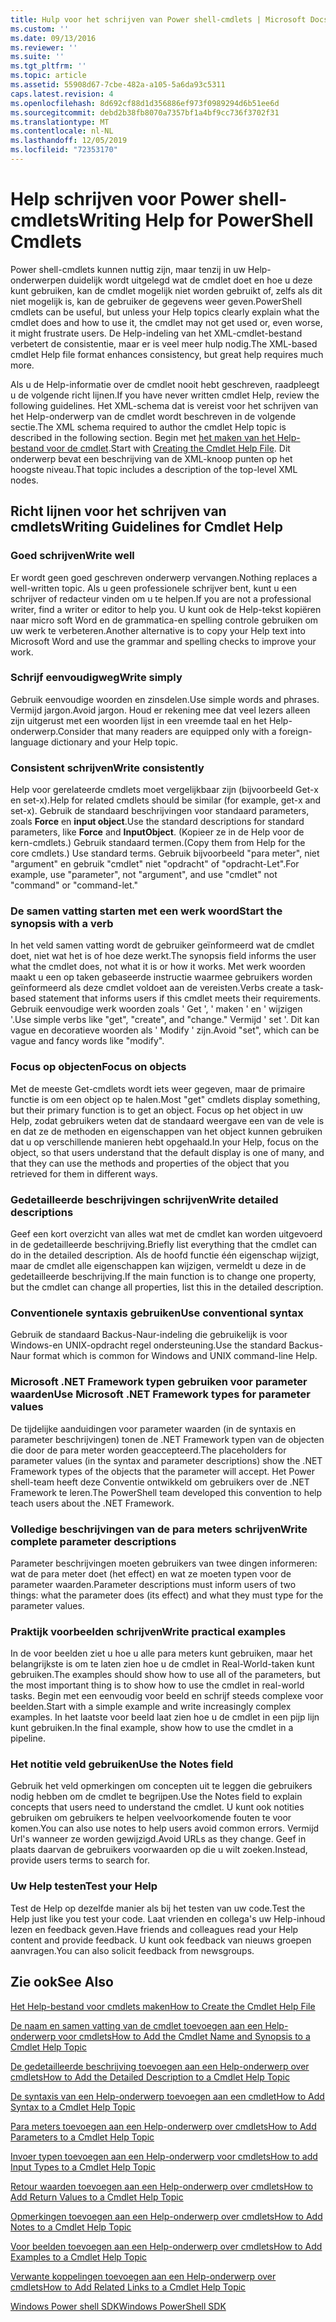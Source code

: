 ```yaml
---
title: Hulp voor het schrijven van Power shell-cmdlets | Microsoft Docs
ms.custom: ''
ms.date: 09/13/2016
ms.reviewer: ''
ms.suite: ''
ms.tgt_pltfrm: ''
ms.topic: article
ms.assetid: 55908d67-7cbe-482a-a105-5a6da93c5311
caps.latest.revision: 4
ms.openlocfilehash: 8d692cf88d1d356886ef973f0989294d6b51ee6d
ms.sourcegitcommit: debd2b38fb8070a7357bf1a4bf9cc736f3702f31
ms.translationtype: MT
ms.contentlocale: nl-NL
ms.lasthandoff: 12/05/2019
ms.locfileid: "72353170"
---
```

# <a name="writing-help-for-powershell-cmdlets"></a><span data-ttu-id="9098d-102">Help schrijven voor Power shell-cmdlets</span><span class="sxs-lookup"><span data-stu-id="9098d-102">Writing Help for PowerShell Cmdlets</span></span>

<span data-ttu-id="9098d-103">Power shell-cmdlets kunnen nuttig zijn, maar tenzij in uw Help-onderwerpen duidelijk wordt uitgelegd wat de cmdlet doet en hoe u deze kunt gebruiken, kan de cmdlet mogelijk niet worden gebruikt of, zelfs als dit niet mogelijk is, kan de gebruiker de gegevens weer geven.</span><span class="sxs-lookup"><span data-stu-id="9098d-103">PowerShell cmdlets can be useful, but unless your Help topics clearly explain what the cmdlet does and how to use it, the cmdlet may not get used or, even worse, it might frustrate users.</span></span>
<span data-ttu-id="9098d-104">De Help-indeling van het XML-cmdlet-bestand verbetert de consistentie, maar er is veel meer hulp nodig.</span><span class="sxs-lookup"><span data-stu-id="9098d-104">The XML-based cmdlet Help file format enhances consistency, but great help requires much more.</span></span>

<span data-ttu-id="9098d-105">Als u de Help-informatie over de cmdlet nooit hebt geschreven, raadpleegt u de volgende richt lijnen.</span><span class="sxs-lookup"><span data-stu-id="9098d-105">If you have never written cmdlet Help, review the following guidelines.</span></span>
<span data-ttu-id="9098d-106">Het XML-schema dat is vereist voor het schrijven van het Help-onderwerp van de cmdlet wordt beschreven in de volgende sectie.</span><span class="sxs-lookup"><span data-stu-id="9098d-106">The XML schema required to author the cmdlet Help topic is described in the following section.</span></span>
<span data-ttu-id="9098d-107">Begin met [het maken van het Help-bestand voor de cmdlet](./how-to-create-the-cmdlet-help-file.md).</span><span class="sxs-lookup"><span data-stu-id="9098d-107">Start with [Creating the Cmdlet Help File](./how-to-create-the-cmdlet-help-file.md).</span></span>
<span data-ttu-id="9098d-108">Dit onderwerp bevat een beschrijving van de XML-knoop punten op het hoogste niveau.</span><span class="sxs-lookup"><span data-stu-id="9098d-108">That topic includes a description of the top-level XML nodes.</span></span>

## <a name="writing-guidelines-for-cmdlet-help"></a><span data-ttu-id="9098d-109">Richt lijnen voor het schrijven van cmdlets</span><span class="sxs-lookup"><span data-stu-id="9098d-109">Writing Guidelines for Cmdlet Help</span></span>

### <a name="write-well"></a><span data-ttu-id="9098d-110">Goed schrijven</span><span class="sxs-lookup"><span data-stu-id="9098d-110">Write well</span></span>
<span data-ttu-id="9098d-111">Er wordt geen goed geschreven onderwerp vervangen.</span><span class="sxs-lookup"><span data-stu-id="9098d-111">Nothing replaces a well-written topic.</span></span>
<span data-ttu-id="9098d-112">Als u geen professionele schrijver bent, kunt u een schrijver of redacteur vinden om u te helpen.</span><span class="sxs-lookup"><span data-stu-id="9098d-112">If you are not a professional writer, find a writer or editor to help you.</span></span>
<span data-ttu-id="9098d-113">U kunt ook de Help-tekst kopiëren naar micro soft Word en de grammatica-en spelling controle gebruiken om uw werk te verbeteren.</span><span class="sxs-lookup"><span data-stu-id="9098d-113">Another alternative is to copy your Help text into Microsoft Word and use the grammar and spelling checks to improve your work.</span></span>

### <a name="write-simply"></a><span data-ttu-id="9098d-114">Schrijf eenvoudigweg</span><span class="sxs-lookup"><span data-stu-id="9098d-114">Write simply</span></span>
<span data-ttu-id="9098d-115">Gebruik eenvoudige woorden en zinsdelen.</span><span class="sxs-lookup"><span data-stu-id="9098d-115">Use simple words and phrases.</span></span>
<span data-ttu-id="9098d-116">Vermijd jargon.</span><span class="sxs-lookup"><span data-stu-id="9098d-116">Avoid jargon.</span></span>
<span data-ttu-id="9098d-117">Houd er rekening mee dat veel lezers alleen zijn uitgerust met een woorden lijst in een vreemde taal en het Help-onderwerp.</span><span class="sxs-lookup"><span data-stu-id="9098d-117">Consider that many readers are equipped only with a foreign-language dictionary and your Help topic.</span></span>

### <a name="write-consistently"></a><span data-ttu-id="9098d-118">Consistent schrijven</span><span class="sxs-lookup"><span data-stu-id="9098d-118">Write consistently</span></span>
<span data-ttu-id="9098d-119">Help voor gerelateerde cmdlets moet vergelijkbaar zijn (bijvoorbeeld Get-x en set-x).</span><span class="sxs-lookup"><span data-stu-id="9098d-119">Help for related cmdlets should be similar (for example, get-x and set-x).</span></span>
<span data-ttu-id="9098d-120">Gebruik de standaard beschrijvingen voor standaard parameters, zoals **Force** en **input object**.</span><span class="sxs-lookup"><span data-stu-id="9098d-120">Use the standard descriptions for standard parameters, like **Force** and **InputObject**.</span></span>
<span data-ttu-id="9098d-121">(Kopieer ze in de Help voor de kern-cmdlets.) Gebruik standaard termen.</span><span class="sxs-lookup"><span data-stu-id="9098d-121">(Copy them from Help for the core cmdlets.) Use standard terms.</span></span>
<span data-ttu-id="9098d-122">Gebruik bijvoorbeeld "para meter", niet "argument" en gebruik "cmdlet" niet "opdracht" of "opdracht-Let".</span><span class="sxs-lookup"><span data-stu-id="9098d-122">For example, use "parameter", not "argument", and use "cmdlet" not "command" or "command-let."</span></span>

### <a name="start-the-synopsis-with-a-verb"></a><span data-ttu-id="9098d-123">De samen vatting starten met een werk woord</span><span class="sxs-lookup"><span data-stu-id="9098d-123">Start the synopsis with a verb</span></span>
<span data-ttu-id="9098d-124">In het veld samen vatting wordt de gebruiker geïnformeerd wat de cmdlet doet, niet wat het is of hoe deze werkt.</span><span class="sxs-lookup"><span data-stu-id="9098d-124">The synopsis field informs the user what the cmdlet does, not what it is or how it works.</span></span>
<span data-ttu-id="9098d-125">Met werk woorden maakt u een op taken gebaseerde instructie waarmee gebruikers worden geïnformeerd als deze cmdlet voldoet aan de vereisten.</span><span class="sxs-lookup"><span data-stu-id="9098d-125">Verbs create a task-based statement that informs users if this cmdlet meets their requirements.</span></span>
<span data-ttu-id="9098d-126">Gebruik eenvoudige werk woorden zoals ' Get ', ' maken ' en ' wijzigen '.</span><span class="sxs-lookup"><span data-stu-id="9098d-126">Use simple verbs like "get", "create", and "change."</span></span>
<span data-ttu-id="9098d-127">Vermijd ' set '. Dit kan vague en decoratieve woorden als ' Modify ' zijn.</span><span class="sxs-lookup"><span data-stu-id="9098d-127">Avoid "set", which can be vague and fancy words like "modify".</span></span>

### <a name="focus-on-objects"></a><span data-ttu-id="9098d-128">Focus op objecten</span><span class="sxs-lookup"><span data-stu-id="9098d-128">Focus on objects</span></span>
<span data-ttu-id="9098d-129">Met de meeste Get-cmdlets wordt iets weer gegeven, maar de primaire functie is om een object op te halen.</span><span class="sxs-lookup"><span data-stu-id="9098d-129">Most "get" cmdlets display something, but their primary function is to get an object.</span></span>
<span data-ttu-id="9098d-130">Focus op het object in uw Help, zodat gebruikers weten dat de standaard weergave een van de vele is en dat ze de methoden en eigenschappen van het object kunnen gebruiken dat u op verschillende manieren hebt opgehaald.</span><span class="sxs-lookup"><span data-stu-id="9098d-130">In your Help, focus on the object, so that users understand that the default display is one of many, and that they can use the methods and properties of the object that you retrieved for them in different ways.</span></span>

### <a name="write-detailed-descriptions"></a><span data-ttu-id="9098d-131">Gedetailleerde beschrijvingen schrijven</span><span class="sxs-lookup"><span data-stu-id="9098d-131">Write detailed descriptions</span></span>
<span data-ttu-id="9098d-132">Geef een kort overzicht van alles wat met de cmdlet kan worden uitgevoerd in de gedetailleerde beschrijving.</span><span class="sxs-lookup"><span data-stu-id="9098d-132">Briefly list everything that the cmdlet can do in the detailed description.</span></span>
<span data-ttu-id="9098d-133">Als de hoofd functie één eigenschap wijzigt, maar de cmdlet alle eigenschappen kan wijzigen, vermeldt u deze in de gedetailleerde beschrijving.</span><span class="sxs-lookup"><span data-stu-id="9098d-133">If the main function is to change one property, but the cmdlet can change all properties, list this in the detailed description.</span></span>

### <a name="use-conventional-syntax"></a><span data-ttu-id="9098d-134">Conventionele syntaxis gebruiken</span><span class="sxs-lookup"><span data-stu-id="9098d-134">Use conventional syntax</span></span>
<span data-ttu-id="9098d-135">Gebruik de standaard Backus-Naur-indeling die gebruikelijk is voor Windows-en UNIX-opdracht regel ondersteuning.</span><span class="sxs-lookup"><span data-stu-id="9098d-135">Use the standard Backus-Naur format which is common for Windows and UNIX command-line Help.</span></span>

### <a name="use-microsoft-net-framework-types-for-parameter-values"></a><span data-ttu-id="9098d-136">Microsoft .NET Framework typen gebruiken voor parameter waarden</span><span class="sxs-lookup"><span data-stu-id="9098d-136">Use Microsoft .NET Framework types for parameter values</span></span>
<span data-ttu-id="9098d-137">De tijdelijke aanduidingen voor parameter waarden (in de syntaxis en parameter beschrijvingen) tonen de .NET Framework typen van de objecten die door de para meter worden geaccepteerd.</span><span class="sxs-lookup"><span data-stu-id="9098d-137">The placeholders for parameter values (in the syntax and parameter descriptions) show the .NET Framework types of the objects that the parameter will accept.</span></span>
<span data-ttu-id="9098d-138">Het Power shell-team heeft deze Conventie ontwikkeld om gebruikers over de .NET Framework te leren.</span><span class="sxs-lookup"><span data-stu-id="9098d-138">The PowerShell team developed this convention to help teach users about the .NET Framework.</span></span>

### <a name="write-complete-parameter-descriptions"></a><span data-ttu-id="9098d-139">Volledige beschrijvingen van de para meters schrijven</span><span class="sxs-lookup"><span data-stu-id="9098d-139">Write complete parameter descriptions</span></span>
<span data-ttu-id="9098d-140">Parameter beschrijvingen moeten gebruikers van twee dingen informeren: wat de para meter doet (het effect) en wat ze moeten typen voor de parameter waarden.</span><span class="sxs-lookup"><span data-stu-id="9098d-140">Parameter descriptions must inform users of two things: what the parameter does (its effect) and what they must type for the parameter values.</span></span>

### <a name="write-practical-examples"></a><span data-ttu-id="9098d-141">Praktijk voorbeelden schrijven</span><span class="sxs-lookup"><span data-stu-id="9098d-141">Write practical examples</span></span>
<span data-ttu-id="9098d-142">In de voor beelden ziet u hoe u alle para meters kunt gebruiken, maar het belangrijkste is om te laten zien hoe u de cmdlet in Real-World-taken kunt gebruiken.</span><span class="sxs-lookup"><span data-stu-id="9098d-142">The examples should show how to use all of the parameters, but the most important thing is to show how to use the cmdlet in real-world tasks.</span></span>
<span data-ttu-id="9098d-143">Begin met een eenvoudig voor beeld en schrijf steeds complexe voor beelden.</span><span class="sxs-lookup"><span data-stu-id="9098d-143">Start with a simple example and write increasingly complex examples.</span></span>
<span data-ttu-id="9098d-144">In het laatste voor beeld laat zien hoe u de cmdlet in een pijp lijn kunt gebruiken.</span><span class="sxs-lookup"><span data-stu-id="9098d-144">In the final example, show how to use the cmdlet in a pipeline.</span></span>

### <a name="use-the-notes-field"></a><span data-ttu-id="9098d-145">Het notitie veld gebruiken</span><span class="sxs-lookup"><span data-stu-id="9098d-145">Use the Notes field</span></span>
<span data-ttu-id="9098d-146">Gebruik het veld opmerkingen om concepten uit te leggen die gebruikers nodig hebben om de cmdlet te begrijpen.</span><span class="sxs-lookup"><span data-stu-id="9098d-146">Use the Notes field to explain concepts that users need to understand the cmdlet.</span></span>
<span data-ttu-id="9098d-147">U kunt ook notities gebruiken om gebruikers te helpen veelvoorkomende fouten te voor komen.</span><span class="sxs-lookup"><span data-stu-id="9098d-147">You can also use notes to help users avoid common errors.</span></span>
<span data-ttu-id="9098d-148">Vermijd Url's wanneer ze worden gewijzigd.</span><span class="sxs-lookup"><span data-stu-id="9098d-148">Avoid URLs as they change.</span></span>
<span data-ttu-id="9098d-149">Geef in plaats daarvan de gebruikers voorwaarden op die u wilt zoeken.</span><span class="sxs-lookup"><span data-stu-id="9098d-149">Instead, provide users terms to search for.</span></span>

### <a name="test-your-help"></a><span data-ttu-id="9098d-150">Uw Help testen</span><span class="sxs-lookup"><span data-stu-id="9098d-150">Test your Help</span></span>
<span data-ttu-id="9098d-151">Test de Help op dezelfde manier als bij het testen van uw code.</span><span class="sxs-lookup"><span data-stu-id="9098d-151">Test the Help just like you test your code.</span></span>
<span data-ttu-id="9098d-152">Laat vrienden en collega's uw Help-inhoud lezen en feedback geven.</span><span class="sxs-lookup"><span data-stu-id="9098d-152">Have friends and colleagues read your Help content and provide feedback.</span></span>
<span data-ttu-id="9098d-153">U kunt ook feedback van nieuws groepen aanvragen.</span><span class="sxs-lookup"><span data-stu-id="9098d-153">You can also solicit feedback from newsgroups.</span></span>

## <a name="see-also"></a><span data-ttu-id="9098d-154">Zie ook</span><span class="sxs-lookup"><span data-stu-id="9098d-154">See Also</span></span>

 [<span data-ttu-id="9098d-155">Het Help-bestand voor cmdlets maken</span><span class="sxs-lookup"><span data-stu-id="9098d-155">How to Create the Cmdlet Help File</span></span>](./how-to-create-the-cmdlet-help-file.md)

 [<span data-ttu-id="9098d-156">De naam en samen vatting van de cmdlet toevoegen aan een Help-onderwerp voor cmdlets</span><span class="sxs-lookup"><span data-stu-id="9098d-156">How to Add the Cmdlet Name and Synopsis to a Cmdlet Help Topic</span></span>](./how-to-add-the-cmdlet-name-and-synopsis-to-a-cmdlet-help-topic.md)

 [<span data-ttu-id="9098d-157">De gedetailleerde beschrijving toevoegen aan een Help-onderwerp over cmdlets</span><span class="sxs-lookup"><span data-stu-id="9098d-157">How to Add the Detailed Description to a Cmdlet Help Topic</span></span>](./how-to-add-a-cmdlet-description.md)

 [<span data-ttu-id="9098d-158">De syntaxis van een Help-onderwerp toevoegen aan een cmdlet</span><span class="sxs-lookup"><span data-stu-id="9098d-158">How to Add Syntax to a Cmdlet Help Topic</span></span>](./how-to-add-syntax-to-a-cmdlet-help-topic.md)

 [<span data-ttu-id="9098d-159">Para meters toevoegen aan een Help-onderwerp over cmdlets</span><span class="sxs-lookup"><span data-stu-id="9098d-159">How to Add Parameters to a Cmdlet Help Topic</span></span>](./how-to-add-parameter-information.md)

 [<span data-ttu-id="9098d-160">Invoer typen toevoegen aan een Help-onderwerp voor cmdlets</span><span class="sxs-lookup"><span data-stu-id="9098d-160">How to add Input Types to a Cmdlet Help Topic</span></span>](./how-to-add-input-types-to-a-cmdlet-help-topic.md)

 [<span data-ttu-id="9098d-161">Retour waarden toevoegen aan een Help-onderwerp over cmdlets</span><span class="sxs-lookup"><span data-stu-id="9098d-161">How to Add Return Values to a Cmdlet Help Topic</span></span>](./how-to-add-return-values-to-a-cmdlet-help-topic.md)

 [<span data-ttu-id="9098d-162">Opmerkingen toevoegen aan een Help-onderwerp over cmdlets</span><span class="sxs-lookup"><span data-stu-id="9098d-162">How to Add Notes to a Cmdlet Help Topic</span></span>](./how-to-add-notes-to-a-cmdlet-help-topic.md)

 [<span data-ttu-id="9098d-163">Voor beelden toevoegen aan een Help-onderwerp over cmdlets</span><span class="sxs-lookup"><span data-stu-id="9098d-163">How to Add Examples to a Cmdlet Help Topic</span></span>](./how-to-add-examples-to-a-cmdlet-help-topic.md)

 [<span data-ttu-id="9098d-164">Verwante koppelingen toevoegen aan een Help-onderwerp over cmdlets</span><span class="sxs-lookup"><span data-stu-id="9098d-164">How to Add Related Links to a Cmdlet Help Topic</span></span>](./how-to-add-related-links-to-a-cmdlet-help-topic.md)

 [<span data-ttu-id="9098d-165">Windows Power shell SDK</span><span class="sxs-lookup"><span data-stu-id="9098d-165">Windows PowerShell SDK</span></span>](../windows-powershell-reference.md)